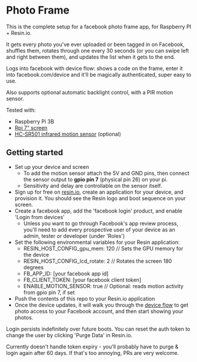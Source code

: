 # Photo Frame

This is the complete setup for a facebook photo frame app, for Raspberry PI + Resin.io.

It gets every photo you've ever uploaded or been tagged in on Facebook, shuffles them, rotates through one every 30 seconds (or you can swipe left and right between them), and updates the list when it gets to the end.

Logs into facebook with device flow: shows a code on the frame, enter it into facebook.com/device and it'll be magically authenticated, super easy to use.

Also supports optional automatic backlight control, with a PIR motion sensor.

Tested with:

* Raspberry Pi 3B
* [Rpi 7" screen](https://shop.pimoroni.com/products/raspberry-pi-7-touchscreen-display-with-frame)
* [HC-SR501 infrared motion sensor](https://www.modmypi.com/electronics/sensors/pir-infrared-motion-sensor-hc-sr501-) (optional)

## Getting started

- Set up your device and screen
    * To add the motion sensor attach the 5V and GND pins, then connect the sensor output to **gpio pin 7** (physical pin 26) on your pi.
    * Sensitivity and delay are controllable on the sensor itself.
- Sign up for free on [resin.io](https://dashboard.resin.io/signup), create an application for your device, and provision it. You should see the Resin logo and boot sequence on your screen.
- Create a facebook app, add the 'facebook login' product, and enable 'Login from devices'
    * Unless you want to go through Facebook's app review process, you'll need to add every prospective user of your device as an admin, tester or developer (under 'Roles')
- Set the following environmental variables for your Resin application:
    * RESIN_HOST_CONFIG_gpu_mem: 120 // Sets the GPU memory for the device
    * RESIN_HOST_CONFIG_lcd_rotate: 2 // Rotates the screen 180 degrees
    * FB_APP_ID: [your facebook app id]
    * FB_CLIENT_TOKEN: [your facebook client token]
    * ENABLE_MOTION_SENSOR: true // Optional: reads motion activity from gpio pin 7, if set
- Push the contents of this repo to your Resin.io application
- Once the device updates, it will walk you through the [device flow](https://developers.facebook.com/docs/facebook-login/for-devices) to get photo access to your Facebook account, and then start showing your photos.

Login persists indefinitely over future boots. You can reset the auth token to change the user by clicking 'Purge Data' in Resin.io.

Currently doesn't handle token expiry - you'll probably have to purge & login again after 60 days. If that's too annoying, PRs are very welcome.
